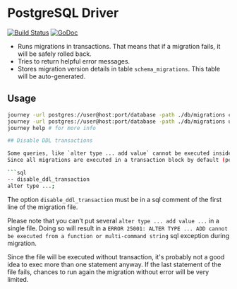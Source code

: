 # PostgreSQL Driver

[![Build Status](https://travis-ci.org/db-journey/postgresql-driver.svg?branch=master)](https://travis-ci.org/db-journey/postgresql-driver)
[![GoDoc](https://godoc.org/github.com/db-journey/journey?status.svg)](https://godoc.org/github.com/db-journey/journey)

* Runs migrations in transactions.
  That means that if a migration fails, it will be safely rolled back.
* Tries to return helpful error messages.
* Stores migration version details in table ``schema_migrations``.
  This table will be auto-generated.


## Usage

```bash
journey -url postgres://user@host:port/database -path ./db/migrations create add_field_to_table
journey -url postgres://user@host:port/database -path ./db/migrations up
journey help # for more info

## Disable DDL transactions

Some queries, like `alter type ... add value` cannot be executed inside a transaction block.
Since all migrations are executed in a transaction block by default (per migration file), a special option must be specified inside the migration file:

```sql
-- disable_ddl_transaction
alter type ...;
```

The option `disable_ddl_transaction` must be in a sql comment of the first line of the migration file.

Please note that you can't put several `alter type ... add value ...` in a single file. Doing so will result in a `ERROR 25001: ALTER TYPE ... ADD cannot be executed from a function or multi-command string` sql exception during migration.

Since the file will be executed without transaction, it's probably not a good idea to exec more than one statement anyway. If the last statement of the file fails, chances to run again the migration without error will be very limited.

